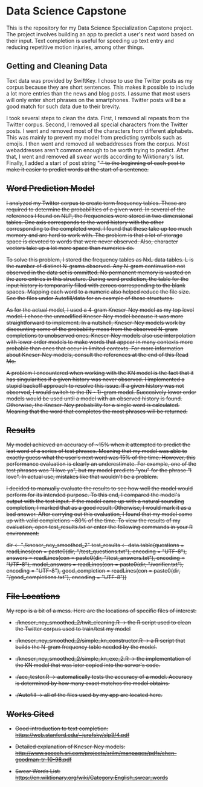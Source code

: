 # Data Science Capstone
This is the repository for my Data Science Specialization Capstone project. The project involves building an app to predict a user's next word based on their input. Text completion is useful for speeding up text entry and reducing repetitive motion injuries, among other things.

## Getting and Cleaning Data

Text data was provided by SwiftKey. I chose to use the Twitter posts as my corpus because they are short sentences. This makes it possible to include a lot more entries than the news and blog posts. I assume that most users will only enter short phrases on the smartphones. Twitter posts will be a good match for such data due to their brevity.

I took several steps to clean the data. First, I removed all repeats from the Twitter corpus. Second, I removed all special characters from the Twitter posts. I went and removed most of the characters from different alphabets. This was mainly to prevent my model from predicting symbols such as emojis. I then went and removed all webaddresses from the corpus. Most webaddresses aren't common enough to be worth trying to predict. After that, I went and removed all swear words according to Wiktionary's list. Finally, I added a start of post string "<S> <S> <S> " to the beginning of each post to make it easier to predict words at the start of a sentence.

## Word Prediction Model

I analyzed my Twitter corpus to create term frequency tables. These are required to determine the probabilities of a given word. In several of the references I found on NLP, the frequencies were stored in two dimensional tables. One axis corresponds to the word history with the other corresponding to the completed word. I found that these take up too much memory and are hard to work with. The problem is that a lot of storage space is devoted to words that were never observed. Also, character vectors take up a lot more space than numerics do.

To solve this problem, I stored the frequency tables as NxL data tables. L is the number of distinct N-grams observed. Any N-gram continuation not observed in the data set is ommitted. No permanent memory is wasted on the zero entries in this structure. During word prediction, the table for the input history is temporarily filled with zeroes corresponding to the blank spaces. Mapping each word to a numeric also helped reduce the file size. See the files under Autofill/data for an example of these structures.

As for the actual model, I used a 4-gram Kneser-Ney model as my top level model. I chose the unmodified Kneser-Ney model because it was more straightforward to implement. In a nutshell, Kneser-Ney models work by discounting some of the probability mass from the observed N-gram completions to unobserved ones. Kneser-Ney models also use interpolation with lower order models to make words that appear in many contexts more probable than ones that occur in limited contexts. For more information about Kneser-Ney models, consult the references at the end of this Read Me.

A problem I encountered when working with the KN model is the fact that it has singularities if a given history was never observed. I implemented a stupid backoff approach to resolve this issue. If a given history was not observed, I would switch to the (N - 1)-gram model. Succesively lower order models would be used until a model with an observed history is found. Otherwise, the Kneser-Ney probability for a single word is calculated. Meaning that the word that completes the most phrases will be returned.

## Results

My model achieved an accuracy of ~15% when it attempted to predict the last word of a series of test phrases. Meaning that my model was able to exactly guess what the user's next word was 15% of the time. However, this performance evaluation is clearly an underestimate. For example, one of the test phrases was "I love ya", but my model predicts "you" for the phrase "I love". In actual use, mistakes like that wouldn't be a problem.

I decided to manually evaluate the results to see how well the model would perform for its intended purpose. To this end, I compared the model's output with the test input. If the model came up with a natural sounding completion, I marked that as a good result. Otherwise, I would mark it as a bad answer. After carrying out this evaluation, I found that my model came up with valid completions ~80% of the time. To view the results of my evaluation, open test_results.txt or enter the following commands in your R environment:

dir <- "./kneser_ney_smoothed_2"
test_results <- data.table(questions = readLines(con = paste0(dir, "/test_questions.txt"), encoding = "UTF-8"), answers = readLines(con = paste0(dir, "/test_answers.txt"), encoding = "UTF-8"), model_answers = readLines(con = paste0(dir, "/verifier.txt"), encoding = "UTF-8"), good_completion = readLines(con = paste0(dir, "/good_completions.txt"), encoding = "UTF-8"))

## File Locations

My repo is a bit of a mess. Here are the locations of specific files of interest:

- ./kneser_ney_smoothed_2/twit_cleaning.R -> the R script used to clean the Twitter corpus used to train/test my model

- ./kneser_ney_smoothed_2/simple_kn_constructor.R -> a R script that builds the N-gram frequency table needed by the model.

- ./kneser_ney_smoothed_2/simple_kn_exe_2.R -> the implementation of the KN model that was later copied into the server's code.

- ./acc_tester.R -> automatically tests the accuracy of a model. Accuracy is determined by how many exact matches the model obtains.

- ./Autofill -> all of the files used by my app are located here.

## Works Cited

- Good introduction to text completion: https://web.stanford.edu/~jurafsky/slp3/4.pdf

- Detailed explanation of Kneser-Ney models: http://www.speech.sri.com/projects/srilm/manpages/pdfs/chen-goodman-tr-10-98.pdf

- Swear Words List: https://en.wiktionary.org/wiki/Category:English_swear_words
